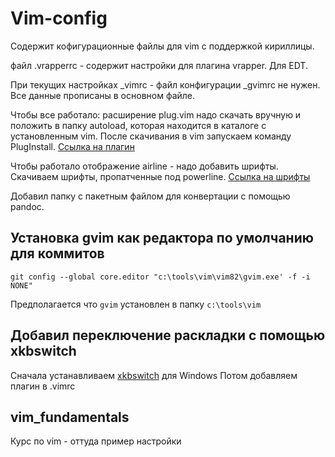 # Vim-config 

Содержит кофигурационные файлы для vim с поддержкой кириллицы.


файл .vrapperrc - содержит настройки для плагина vrapper. Для EDT.

При текущих настройках \_vimrc - файл конфигурации \_gvimrc не нужен. Все
данные прописаны в основном файле.

Чтобы все работало: расширение plug.vim надо скачать вручную и положить в
папку autoload, которая находится в каталоге с установленным vim.
После скачивания в vim запускаем команду PlugInstall.
[Ссылка на плагин](https://github.com/junegunn/vim-plug)

Чтобы работало отображение airline - надо добавить шрифты. Скачиваем шрифты,
пропатченные под powerline. [Ссылка на шрифты](https://github.com/powerline/fonts)

Добавил папку с пакетным файлом для конвертации с помощью pandoc.



## Установка gvim как редактора по умолчанию для коммитов

`git config --global core.editor "c:\tools\vim\vim82\gvim.exe' -f -i NONE"`

Предполагается что `gvim` установлен в папку `c:\tools\vim`

## Добавил переключение раскладки с помощью xkbswitch

Сначала устанавливаем [xkbswitch](https://github.com/DeXP/xkb-switch-win) для Windows
Потом добавляем плагин в .vimrc

## vim\_fundamentals
Курс по vim - оттуда пример настройки 
